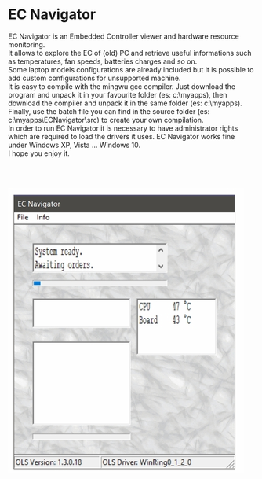 #	EC Navigator
<p>
EC Navigator is an Embedded Controller viewer and hardware resource monitoring.<br> 
It allows to explore the EC of (old) PC and retrieve useful informations such as temperatures, fan speeds, batteries charges and so on.<br>
Some laptop models configurations are already included but it is possible to add custom configurations for unsupported machine.<br>
It is easy to compile with the mingwu gcc compiler. 
Just download the program and unpack it in your favourite folder (es: c:\myapps), then download the compiler and unpack it in the same folder (es: c:\myapps).
Finally, use the batch file you can find in the source folder (es: c:\myapps\ECNavigator\src) to create your own compilation.<br> 
In order to run EC Navigator it is necessary to have administrator rights which are required to load the drivers it uses. EC Navigator works fine under Windows XP, Vista ... Windows 10. <br>
I hope you enjoy it.
</p>
<br><br>
<p><img src="ECNavigator.jpg"></p>
<br><br>
